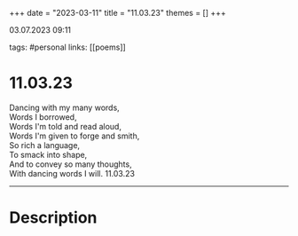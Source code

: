 +++
date = "2023-03-11"
title = "11.03.23"
themes = []
+++

03.07.2023 09:11

tags: #personal
links: [[poems]]

# 11.03.23
Dancing with my many words,  
Words I borrowed,  
Words I'm told and read aloud,  
Words I'm given to forge and smith,  
So rich a language,  
To smack into shape,  
And to convey so many thoughts,  
With dancing words I will.
11.03.23

---
# Description

